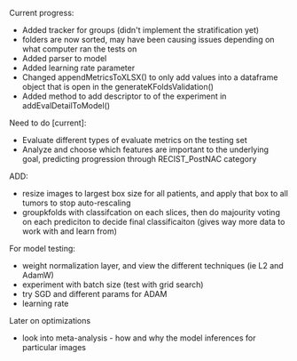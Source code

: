 Current progress: 
* Added tracker for groups (didn't implement the stratification yet)
* folders are now sorted, may have been causing issues depending on what computer ran the tests on
* Added parser to model 
* Added learning rate parameter
* Changed appendMetricsToXLSX() to only add values into a dataframe object that is open in the generateKFoldsValidation()
* Added method to add descriptor to of the experiment in addEvalDetailToModel()

Need to do [current]:
* Evaluate different types of evaluate metrics on the testing set
* Analyze and choose which features are important to the underlying goal, predicting progression through RECIST_PostNAC category

ADD:
* resize images to largest box size for all patients, and apply that box to all tumors to stop auto-rescaling 
* groupkfolds with classifcation on each slices, then do majourity voting on each prediciton to decide final classificaiton (gives way more data to work with and learn from)

For model testing:
* weight normalization layer, and view the different techniques (ie L2 and AdamW)
* experiment with batch size (test with grid search)
* try SGD and different params for ADAM 
* learning rate

Later on optimizations
* look into meta-analysis - how and why the model inferences for particular images